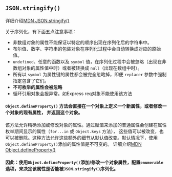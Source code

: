 ## `JSON.stringify()`

详细介绍[MDN JSON.stringify()](https://developer.mozilla.org/zh-CN/docs/Web/JavaScript/Reference/Global_Objects/JSON/stringify)

关于序列化，有下面五点注意事项：

- 非数组对象的属性不能保证以特定的顺序出现在序列化后的字符串中。
- 布尔值、数字、字符串的包装对象在序列化过程中会自动转换成对应的原始值。
- `undefined`、任意的函数以及 `symbol` 值，在序列化过程中会被忽略（出现在非数组对象的属性值中时）或者被转换成 `null`（出现在数组中时）。
- 所有以 `symbol` 为属性键的属性都会被完全忽略掉，即便 `replacer` 参数中强制指定包含了它们。
- **不可枚举的属性会被忽略**
- 循环引用对象会报异常。如Express req对象不能使用该方法

#### `Object.defineProperty()` 方法会直接在一个对象上定义一个新属性，或者修改一个对象的现有属性， 并返回这个对象。
该方法允许精确添加或修改对象的属性。通过赋值来添加的普通属性会创建在属性枚举期间显示的属性（`for...in` 或 `Object.keys` 方法）， 这些值可以被改变，也可以被删除。这种方法允许这些额外的细节从默认值改变。默认情况下，使用`Object.defineProperty()`添加的属性值是不可变的。
详细介绍[MDN Object.defineProperty()](https://developer.mozilla.org/zh-CN/docs/Web/JavaScript/Reference/Global_Objects/Object/defineProperty)

#### 因此：使用`Object.defineProperty()`添加/修改一个对象属性，配置`enumerable`选项，来决定该属性是否能被`JSON.stringify()`序列化。
